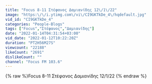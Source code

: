 ```yaml
---
title: "Focus 8-11 Στέφανος Δαμιανίδης 12\/1\/22"
image: "https:\/\/i.ytimg.com\/vi\/CI9GKTkDe_4\/hqdefault.jpg"
vid_id: "CI9GKTkDe_4"
categories: "People-Blogs"
tags: ["Focus","Στέφανος","Δαμιανίδης"]
date: "2022-01-14T04:31:54+03:00"
vid_date: "2022-01-12T10:22:20Z"
duration: "PT2H56M27S"
viewcount: "22188"
likeCount: "2691"
dislikeCount: ""
channel: "Focus FM 103.6"
---
```

{% raw %}Focus 8-11 Στέφανος Δαμιανίδης 12/1/22 {% endraw %}
